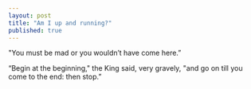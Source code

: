 ```yaml
---
layout: post
title: "Am I up and running?"
published: true
---
```


"You must be mad or you wouldn’t have come here.” 



“Begin at the beginning," the King said, very gravely, "and go on till you come to the end: then stop.” 